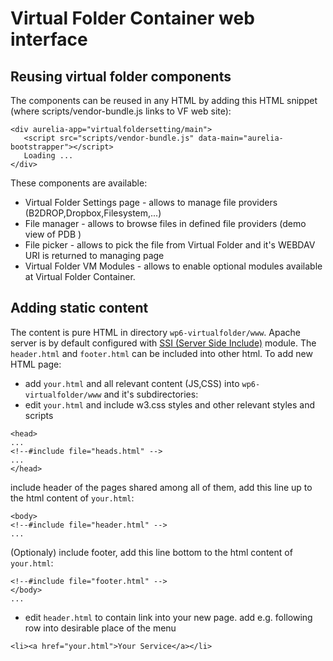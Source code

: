 # Virtual Folder Container web interface
## Reusing virtual folder components
The components can be reused in any HTML by adding this HTML snippet (where scripts/vendor-bundle.js links to VF web site):
```
<div aurelia-app="virtualfoldersetting/main">
   <script src="scripts/vendor-bundle.js" data-main="aurelia-bootstrapper"></script>
   Loading ...
</div>
```
These components are available:
- Virtual Folder Settings page - allows to manage file providers (B2DROP,Dropbox,Filesystem,...)
- File manager - allows to browse files in defined file providers (demo view of PDB )
- File picker - allows to pick the file from Virtual Folder and it's WEBDAV URI is returned to managing page
- Virtual Folder VM Modules - allows to enable optional modules available at Virtual Folder Container.

## Adding static content
The content is pure HTML in directory ```wp6-virtualfolder/www```. Apache server is by default configured with [SSI (Server Side Include)](http://httpd.apache.org/docs/current/howto/ssi.html) module. The ```header.html``` and ```footer.html``` can  be included into other html. To add new HTML page:
* add ```your.html``` and all relevant content (JS,CSS) into ```wp6-virtualfolder/www``` and it's subdirectories:
* edit ```your.html``` and 
include w3.css styles and other relevant styles and scripts
```
<head>
...
<!--#include file="heads.html" -->
...
</head>
```
include header of the pages shared among all of them, add this line up to the html content of ```your.html```:
```
<body>
<!--#include file="header.html" -->
...

```
(Optionaly) include footer, add this line bottom to the html content of ```your.html```:
```
<!--#include file="footer.html" -->
</body>
...

```
* edit ```header.html``` to contain link into your new page.
add e.g. following row into desirable place of the menu
```
<li><a href="your.html">Your Service</a></li>
```
